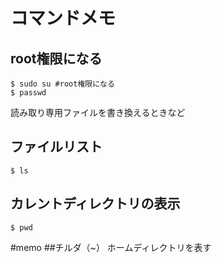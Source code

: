 # コマンドメモ
## root権限になる
    $ sudo su #root権限になる
    $ passwd
読み取り専用ファイルを書き換えるときなど

## ファイルリスト
    $ ls

## カレントディレクトリの表示
    $ pwd



#memo
##チルダ（~）
ホームディレクトリを表す
 
